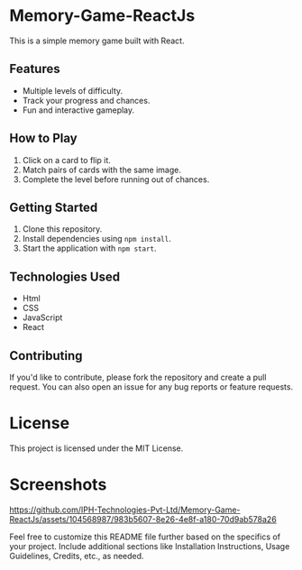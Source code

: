 # Memory-Game-ReactJs

This is a simple memory game built with React.

## Features

- Multiple levels of difficulty.
- Track your progress and chances.
- Fun and interactive gameplay.

## How to Play

1. Click on a card to flip it.
2. Match pairs of cards with the same image.
3. Complete the level before running out of chances.

## Getting Started

1. Clone this repository.
2. Install dependencies using `npm install`.
3. Start the application with `npm start`.

## Technologies Used
- Html
- CSS
- JavaScript
- React

## Contributing

If you'd like to contribute, please fork the repository and create a pull request. You can also open an issue for any bug reports or feature requests.

# License
This project is licensed under the MIT License.


     
# Screenshots


https://github.com/IPH-Technologies-Pvt-Ltd/Memory-Game-ReactJs/assets/104568987/983b5607-8e26-4e8f-a180-70d9ab578a26




Feel free to customize this README file further based on the specifics of your project. Include additional sections like Installation Instructions, Usage Guidelines, Credits, etc., as needed.
